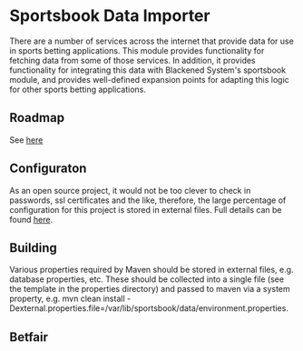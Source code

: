 # Sportsbook Data Importer

There are a number of services across the internet that provide data for use in sports betting applications.  This 
module provides functionality for fetching data from some of those services.  In addition, it provides functionality 
for integrating this data with Blackened System's sportsbook module, and provides well-defined expansion points for 
adapting this logic for other sports betting applications.

## Roadmap

See [here](./roadmap.md) 

## Configuraton

As an open source project, it would not be too clever to check in passwords, ssl certificates and the like, therefore, 
the large percentage of configuration for this project is stored in external files.   Full details can be 
found [here](./configuration.md).

## Building

Various properties required by Maven should be stored in external files, e.g. database properties, etc.  These should be 
collected into a single file (see the template in the properties directory) and passed to maven via a system property, e.g.
 mvn clean install -Dexternal.properties.file=/var/lib/sportsbook/data/environment.properties.

## Betfair

